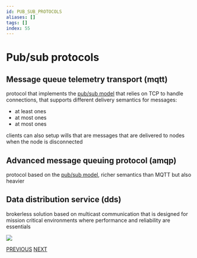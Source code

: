 ```yaml
---
id: PUB_SUB_PROTOCOLS
aliases: []
tags: []
index: 55
---
```


# Pub/sub protocols
## Message queue telemetry transport (mqtt)

protocol that implements the [pub/sub model](mobile_systems/iot/pub_sub_model.md) that relies on TCP to handle connections, that supports different delivery semantics for messages:

- at least ones
- at most ones
- at most ones

clients can also setup wills that are messages that are delivered to nodes when the node is disconnected

## Advanced message queuing protocol (amqp)

protocol based on the [pub/sub model](mobile_systems/iot/pub_sub_model.md), richer semantics than MQTT but also heavier

## Data distribution service (dds)

brokerless solution based on multicast communication that is designed for mission critical environments where performance and reliability are essentials

![](mobile_systems/Pasted%20image%2020240615103454.png)

[PREVIOUS](mobile_systems/iot/pub_sub_model.md) [NEXT](mobile_systems/iot/request_response.md)
